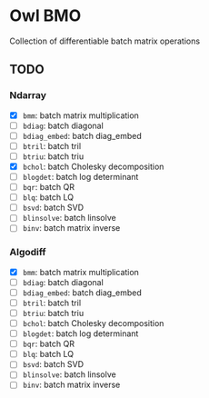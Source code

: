 # Owl BMO 
Collection of differentiable batch matrix operations

## TODO

### Ndarray
- [x] `bmm`: batch matrix multiplication
- [ ] `bdiag`: batch diagonal
- [ ] `bdiag_embed`: batch diag_embed
- [ ] `btril`: batch tril
- [ ] `btriu`: batch triu
- [x] `bchol`: batch Cholesky decomposition
- [ ] `blogdet`: batch log determinant
- [ ] `bqr`: batch QR
- [ ] `blq`: batch LQ
- [ ] `bsvd`: batch SVD 
- [ ] `blinsolve`: batch linsolve
- [ ] `binv`: batch matrix inverse

### Algodiff
- [x] `bmm`: batch matrix multiplication
- [ ] `bdiag`: batch diagonal
- [ ] `bdiag_embed`: batch diag_embed
- [ ] `btril`: batch tril
- [ ] `btriu`: batch triu
- [ ] `bchol`: batch Cholesky decomposition
- [ ] `blogdet`: batch log determinant
- [ ] `bqr`: batch QR
- [ ] `blq`: batch LQ
- [ ] `bsvd`: batch SVD 
- [ ] `blinsolve`: batch linsolve
- [ ] `binv`: batch matrix inverse
